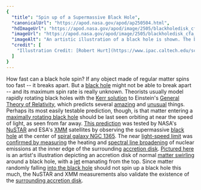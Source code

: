 ```yaml
---
{
  "title": "Spin up of a Supermassive Black Hole",
  "canonicalUrl": "https://apod.nasa.gov/apod/ap250504.html",
  "hdImageUrl": "https://apod.nasa.gov/apod/image/2505/blackholedisk_cfa_1080.jpg",
  "imageUrl": "https://apod.nasa.gov/apod/image/2505/blackholedisk_cfa_1080.jpg",
  "imageAlt": "An artistic illustration of a black hole is shown. The black spot in the center is the black hole, while the accretion disk of gas surrounding it is shown in orange. Stars and the darkness of space is shown near the top in the background. Please see the explanation for more detailed information.",
  "credit": [
    "Illustration Credit: [Robert Hurt](https://www.ipac.caltech.edu/science/staff/hurt), [NASA](http://www.nasa.gov/)/[JPL-Caltech](http://www.jpl.nasa.gov/)"
  ]
}
---
```


How fast can a black hole spin? If any object made of regular matter spins too fast -- it breaks apart. But a [black hole](https://science.nasa.gov/universe/black-holes/) might not be able to break apart -- and its maximum spin rate is really unknown. Theorists usually model rapidly rotating black holes with the [Kerr solution](http://en.wikipedia.org/wiki/Kerr_black_hole) to Einstein's [General Theory of Relativity](http://en.wikipedia.org/wiki/General_relativity), which predicts several [amazing](http://en.wikipedia.org/wiki/Penrose_process) and [unusual](http://www.youtube.com/watch?v=T_TU6T4-0LU) things. Perhaps its most easily testable prediction, though, is that matter entering a [maximally rotating black hole](http://www.eftaylor.com/pub/SpinNEW.pdf) should be last seen orbiting at near the speed of light, as seen from far away. [This prediction](https://www.jpl.nasa.gov/news/nasas-nustar-helps-solve-riddle-of-black-hole-spin/) was tested by NASA's [NuSTAR](https://nustar.caltech.edu/) and ESA's [XMM](https://www.esa.int/Science_Exploration/Space_Science/XMM-Newton) satellites by observing the supermassive [black hole](https://spaceplace.nasa.gov/black-holes/) at the center of [spiral galaxy NGC 1365](https://apod.nasa.gov/apod/ap241113.html). The near [light-speed limit](https://apod.nasa.gov/apod/ap111018.html) was [confirmed by measuring](https://ui.adsabs.harvard.edu/abs/2013Natur.494..449R/abstract) the heating and [spectral line broadening](https://physicsopenlab.org/2017/09/07/spectral-lines-broadening/) of nuclear emissions at the inner edge of the surrounding [accretion disk](https://apod.nasa.gov/apod/ap140323.html). [Pictured here](https://www.jpl.nasa.gov/images/pia16695-black-holes-monsters-in-space-artists-concept/) is an artist's illustration depicting an accretion disk of normal [matter swirling](http://www.slate.com/blogs/bad_astronomy/2013/02/27/spinning_black_hole_scientists_measure_supermassive_black_hole_rotating.html) around a black hole, with a [jet](https://apod.nasa.gov/apod/ap110828.html) emanating from the top. Since matter randomly falling [into the black hol](https://apod.nasa.gov/htmltest/rjn_bht.html)[e](http://asterisk.apod.com/viewtopic.php?f=39&t=21666) should not spin up a black hole this much, the NuSTAR and XMM measurements also validate the existence of the [surrounding accretion disk](https://apod.nasa.gov/apod/ap080811.html).

